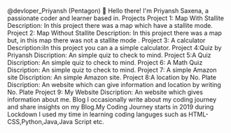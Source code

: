 @devloper_Priyansh (Pentagon)
👋 Hello there! I'm Priyansh Saxena, a passionate coder and learner based in.
Projects
Project 1: Map With Stallite 
Description: In this project there was a map which have a stallite mode.
Project 2: Map Without Stallite
Description: In this project there was a map but, in this map there was not a stallite mode .
Project 3: A calculator
Description:iIn this project you can a a simple calculator.
Project 4:Quiz by Priyansh
Discription: An simple quiz to check to mind.
Project 5:A Quiz
Discription:  An simple quiz to check to mind.
Project 6: A Math Quiz
Discription:  An simple quiz to check to mind.
Project 7: A simple Amazon site
Discription: An simple Amazon site.
Project 8:A location by No. Plate
Discription: An website which can give information and location by writing No. Plate
Project 9: My Website
Discription: An website which gives information about me.
Blog
I occasionally write about my coding journey and share insights on my Blog.My Coding Journey starts in 2019 during Lockdown I used my time in learning coding languges such as HTML-CSS,Python,Java,Java Script etc.
